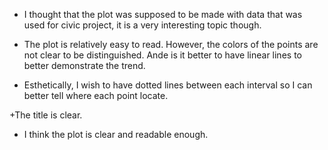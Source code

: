 

+ I thought that the plot was supposed to be made with data that was used for civic project, it is a very interesting topic though.

+ The plot is relatively easy to read. However, the colors of the points are not clear to be distinguished. Ande is it better to have linear lines to better demonstrate the trend.

+ Esthetically, I wish to have dotted lines between each interval so I can better tell where each point locate. 

+The title is clear. 

+ I think the plot is clear and readable enough.